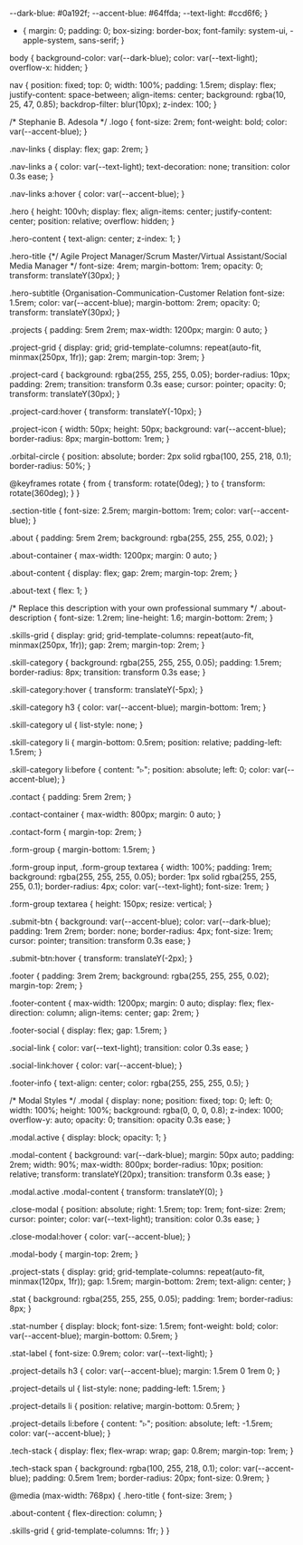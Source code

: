  --dark-blue: #0a192f;
  --accent-blue: #64ffda;
  --text-light: #ccd6f6;
}

* {
  margin: 0;
  padding: 0;
  box-sizing: border-box;
  font-family: system-ui, -apple-system, sans-serif;
}

body {
  background-color: var(--dark-blue);
  color: var(--text-light);
  overflow-x: hidden;
}

nav {
  position: fixed;
  top: 0;
  width: 100%;
  padding: 1.5rem;
  display: flex;
  justify-content: space-between;
  align-items: center;
  background: rgba(10, 25, 47, 0.85);
  backdrop-filter: blur(10px);
  z-index: 100;
}

/* Stephanie B. Adesola */
.logo {
  font-size: 2rem;
  font-weight: bold;
  color: var(--accent-blue);
}

.nav-links {
  display: flex;
  gap: 2rem;
}

.nav-links a {
  color: var(--text-light);
  text-decoration: none;
  transition: color 0.3s ease;
}

.nav-links a:hover {
  color: var(--accent-blue);
}

.hero {
  height: 100vh;
  display: flex;
  align-items: center;
  justify-content: center;
  position: relative;
  overflow: hidden;
}

.hero-content {
  text-align: center;
  z-index: 1;
}

.hero-title {*/ Agile Project Manager/Scrum Master/Virtual Assistant/Social Media Manager */
  font-size: 4rem;
  margin-bottom: 1rem;
  opacity: 0;
  transform: translateY(30px);
}

.hero-subtitle {Organisation-Communication-Customer Relation
  font-size: 1.5rem;
  color: var(--accent-blue);
  margin-bottom: 2rem;
  opacity: 0;
  transform: translateY(30px);
}

.projects {
  padding: 5rem 2rem;
  max-width: 1200px;
  margin: 0 auto;
}

.project-grid {
  display: grid;
  grid-template-columns: repeat(auto-fit, minmax(250px, 1fr));
  gap: 2rem;
  margin-top: 3rem;
}

.project-card {
  background: rgba(255, 255, 255, 0.05);
  border-radius: 10px;
  padding: 2rem;
  transition: transform 0.3s ease;
  cursor: pointer;
  opacity: 0;
  transform: translateY(30px);
}

.project-card:hover {
  transform: translateY(-10px);
}

.project-icon {
  width: 50px;
  height: 50px;
  background: var(--accent-blue);
  border-radius: 8px;
  margin-bottom: 1rem;
}

.orbital-circle {
  position: absolute;
  border: 2px solid rgba(100, 255, 218, 0.1);
  border-radius: 50%;
}

@keyframes rotate {
  from { transform: rotate(0deg); }
  to { transform: rotate(360deg); }
}

.section-title {
  font-size: 2.5rem;
  margin-bottom: 1rem;
  color: var(--accent-blue);
}

.about {
  padding: 5rem 2rem;
  background: rgba(255, 255, 255, 0.02);
}

.about-container {
  max-width: 1200px;
  margin: 0 auto;
}

.about-content {
  display: flex;
  gap: 2rem;
  margin-top: 2rem;
}

.about-text {
  flex: 1;
}

/* Replace this description with your own professional summary */
.about-description {
  font-size: 1.2rem;
  line-height: 1.6;
  margin-bottom: 2rem;
}

.skills-grid {
  display: grid;
  grid-template-columns: repeat(auto-fit, minmax(250px, 1fr));
  gap: 2rem;
  margin-top: 2rem;
}

.skill-category {
  background: rgba(255, 255, 255, 0.05);
  padding: 1.5rem;
  border-radius: 8px;
  transition: transform 0.3s ease;
}

.skill-category:hover {
  transform: translateY(-5px);
}

.skill-category h3 {
  color: var(--accent-blue);
  margin-bottom: 1rem;
}

.skill-category ul {
  list-style: none;
}

.skill-category li {
  margin-bottom: 0.5rem;
  position: relative;
  padding-left: 1.5rem;
}

.skill-category li:before {
  content: "▹";
  position: absolute;
  left: 0;
  color: var(--accent-blue);
}

.contact {
  padding: 5rem 2rem;
}

.contact-container {
  max-width: 800px;
  margin: 0 auto;
}

.contact-form {
  margin-top: 2rem;
}

.form-group {
  margin-bottom: 1.5rem;
}

.form-group input,
.form-group textarea {
  width: 100%;
  padding: 1rem;
  background: rgba(255, 255, 255, 0.05);
  border: 1px solid rgba(255, 255, 255, 0.1);
  border-radius: 4px;
  color: var(--text-light);
  font-size: 1rem;
}

.form-group textarea {
  height: 150px;
  resize: vertical;
}

.submit-btn {
  background: var(--accent-blue);
  color: var(--dark-blue);
  padding: 1rem 2rem;
  border: none;
  border-radius: 4px;
  font-size: 1rem;
  cursor: pointer;
  transition: transform 0.3s ease;
}

.submit-btn:hover {
  transform: translateY(-2px);
}

.footer {
  padding: 3rem 2rem;
  background: rgba(255, 255, 255, 0.02);
  margin-top: 2rem;
}

.footer-content {
  max-width: 1200px;
  margin: 0 auto;
  display: flex;
  flex-direction: column;
  align-items: center;
  gap: 2rem;
}

.footer-social {
  display: flex;
  gap: 1.5rem;
}

.social-link {
  color: var(--text-light);
  transition: color 0.3s ease;
}

.social-link:hover {
  color: var(--accent-blue);
}

.footer-info {
  text-align: center;
  color: rgba(255, 255, 255, 0.5);
}

/* Modal Styles */
.modal {
  display: none;
  position: fixed;
  top: 0;
  left: 0;
  width: 100%;
  height: 100%;
  background: rgba(0, 0, 0, 0.8);
  z-index: 1000;
  overflow-y: auto;
  opacity: 0;
  transition: opacity 0.3s ease;
}

.modal.active {
  display: block;
  opacity: 1;
}

.modal-content {
  background: var(--dark-blue);
  margin: 50px auto;
  padding: 2rem;
  width: 90%;
  max-width: 800px;
  border-radius: 10px;
  position: relative;
  transform: translateY(20px);
  transition: transform 0.3s ease;
}

.modal.active .modal-content {
  transform: translateY(0);
}

.close-modal {
  position: absolute;
  right: 1.5rem;
  top: 1rem;
  font-size: 2rem;
  cursor: pointer;
  color: var(--text-light);
  transition: color 0.3s ease;
}

.close-modal:hover {
  color: var(--accent-blue);
}

.modal-body {
  margin-top: 2rem;
}

.project-stats {
  display: grid;
  grid-template-columns: repeat(auto-fit, minmax(120px, 1fr));
  gap: 1.5rem;
  margin-bottom: 2rem;
  text-align: center;
}

.stat {
  background: rgba(255, 255, 255, 0.05);
  padding: 1rem;
  border-radius: 8px;
}

.stat-number {
  display: block;
  font-size: 1.5rem;
  font-weight: bold;
  color: var(--accent-blue);
  margin-bottom: 0.5rem;
}

.stat-label {
  font-size: 0.9rem;
  color: var(--text-light);
}

.project-details h3 {
  color: var(--accent-blue);
  margin: 1.5rem 0 1rem 0;
}

.project-details ul {
  list-style: none;
  padding-left: 1.5rem;
}

.project-details li {
  position: relative;
  margin-bottom: 0.5rem;
}

.project-details li:before {
  content: "▹";
  position: absolute;
  left: -1.5rem;
  color: var(--accent-blue);
}

.tech-stack {
  display: flex;
  flex-wrap: wrap;
  gap: 0.8rem;
  margin-top: 1rem;
}

.tech-stack span {
  background: rgba(100, 255, 218, 0.1);
  color: var(--accent-blue);
  padding: 0.5rem 1rem;
  border-radius: 20px;
  font-size: 0.9rem;
}

@media (max-width: 768px) {
  .hero-title {
    font-size: 3rem;
  }

  .about-content {
    flex-direction: column;
  }

  .skills-grid {
    grid-template-columns: 1fr;
  }
}

